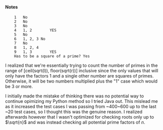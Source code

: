 #### Notes
```
    1   No
    2   No
    3   No
    4   1, 2        YES
    5   No
    6   1, 2, 3 No
    7   No
    8   1, 2, 4
    9   1, 3        YES
    Has to be a square of a prime? Yes
```

I realized that we're essentially trying to count the number of primes 
in the range of \[ceil(sqrt(l)), floor(sqrt(r))\] inclusive since 
the only values that will only have the factors 1 and a single other 
number are squares of primes. Otherwise, it will be two numbers multiplied 
plus the "1" case which would be 3 or more.

I initially made the mistake of thinking there was no potential way to continue 
opimizing my Python method so I tried Java out. This mislead me as it increased the 
test cases I was passing from ~400~600 up to the last ~20 test cases, so I thought 
this was the genuine reason. I realized afterwards however that I wasn't optimized 
for checking roots only up to $\sqrt{n}$ and was instead checking all potential 
prime factors of $n$.